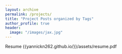 ```yaml
---
layout: archive
permalink: /projects/
title: "Project Posts organized by Tags"
author_profile: true
header:
  image: "/images/jax.jpg"
---
```

Resume
{{yannickn262.github.io/}}/assets/resume.pdf
